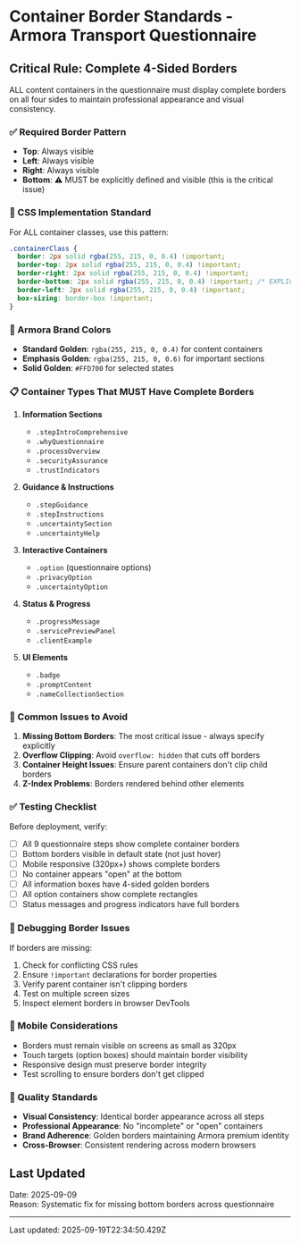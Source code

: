 # Container Border Standards - Armora Transport Questionnaire

## Critical Rule: Complete 4-Sided Borders

ALL content containers in the questionnaire must display complete borders on all four sides to maintain professional appearance and visual consistency.

### ✅ Required Border Pattern
- **Top**: Always visible
- **Left**: Always visible  
- **Right**: Always visible
- **Bottom**: ⚠️ MUST be explicitly defined and visible (this is the critical issue)

### 🔧 CSS Implementation Standard

For ALL container classes, use this pattern:

```css
.containerClass {
  border: 2px solid rgba(255, 215, 0, 0.4) !important;
  border-top: 2px solid rgba(255, 215, 0, 0.4) !important;
  border-right: 2px solid rgba(255, 215, 0, 0.4) !important;
  border-bottom: 2px solid rgba(255, 215, 0, 0.4) !important; /* EXPLICIT BOTTOM BORDER */
  border-left: 2px solid rgba(255, 215, 0, 0.4) !important;
  box-sizing: border-box !important;
}
```

### 🎨 Armora Brand Colors
- **Standard Golden**: `rgba(255, 215, 0, 0.4)` for content containers
- **Emphasis Golden**: `rgba(255, 215, 0, 0.6)` for important sections
- **Solid Golden**: `#FFD700` for selected states

### 📋 Container Types That MUST Have Complete Borders

1. **Information Sections**
   - `.stepIntroComprehensive`
   - `.whyQuestionnaire` 
   - `.processOverview`
   - `.securityAssurance`
   - `.trustIndicators`

2. **Guidance & Instructions**
   - `.stepGuidance`
   - `.stepInstructions`
   - `.uncertaintySection`
   - `.uncertaintyHelp`

3. **Interactive Containers**
   - `.option` (questionnaire options)
   - `.privacyOption`
   - `.uncertaintyOption`

4. **Status & Progress**
   - `.progressMessage`
   - `.servicePreviewPanel`
   - `.clientExample`

5. **UI Elements**
   - `.badge`
   - `.promptContent`
   - `.nameCollectionSection`

### 🚫 Common Issues to Avoid

1. **Missing Bottom Borders**: The most critical issue - always specify explicitly
2. **Overflow Clipping**: Avoid `overflow: hidden` that cuts off borders
3. **Container Height Issues**: Ensure parent containers don't clip child borders
4. **Z-Index Problems**: Borders rendered behind other elements

### ✅ Testing Checklist

Before deployment, verify:

- [ ] All 9 questionnaire steps show complete container borders
- [ ] Bottom borders visible in default state (not just hover)
- [ ] Mobile responsive (320px+) shows complete borders
- [ ] No container appears "open" at the bottom
- [ ] All information boxes have 4-sided golden borders
- [ ] All option containers show complete rectangles
- [ ] Status messages and progress indicators have full borders

### 🔧 Debugging Border Issues

If borders are missing:

1. Check for conflicting CSS rules
2. Ensure `!important` declarations for border properties
3. Verify parent container isn't clipping borders
4. Test on multiple screen sizes
5. Inspect element borders in browser DevTools

### 📱 Mobile Considerations

- Borders must remain visible on screens as small as 320px
- Touch targets (option boxes) should maintain border visibility
- Responsive design must preserve border integrity
- Test scrolling to ensure borders don't get clipped

### 🎯 Quality Standards

- **Visual Consistency**: Identical border appearance across all steps
- **Professional Appearance**: No "incomplete" or "open" containers
- **Brand Adherence**: Golden borders maintaining Armora premium identity
- **Cross-Browser**: Consistent rendering across modern browsers

## Last Updated
Date: 2025-09-09  
Reason: Systematic fix for missing bottom borders across questionnaire

---

Last updated: 2025-09-19T22:34:50.429Z
